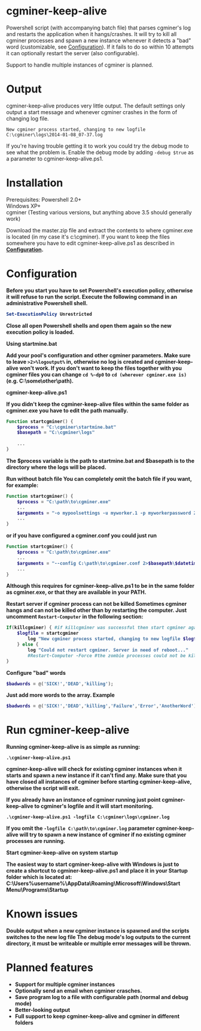 cgminer-keep-alive
==================

Powershell script (with accompanying batch file) that parses cgminer's log and restarts the application when it hangs/crashes. It will try to kill all cgminer processes and spawn a new instance whenever it detects a "bad" word (customizable, see <a href="#configuration">Configuration</a>). If it fails to do so within 10 attempts it can optionally restart the server (also configurable).

Support to handle multiple instances of cgminer is planned.

Output
==================

cgminer-keep-alive produces very little output. The default settings only output a start message and whenever cgminer crashes in the form of changing log file.

`New cgminer process started, changing to new logfile C:\cgminer\logs\2014-01-08_07-37.log`

If you're having trouble getting it to work you could try the debug mode to see what the problem is. Enable the debug mode by adding `-debug $true` as a parameter to cgminer-keep-alive.ps1.

Installation
==================

Prerequisites: Powershell 2.0+<br>
Windows XP+<br>
cgminer (Testing various versions, but anything above 3.5 should generally work)<br>

Download the master.zip file and extract the contents to where cgminer.exe is located (in my case it's c:\cgminer). If you want to keep the files somewhere you have to edit cgminer-keep-alive.ps1 as described in <b><a href="#configuration">Configuration</a><b>.

Configuration
==================

Before you start you have to set Powershell's execution policy, otherwise it will refuse to run the script. Execute the following command in an administrative Powershell shell.

```powershell
Set-ExecutionPolicy Unrestricted
```

Close all open Powershell shells and open them again so the new execution policy is loaded.

<b>Using startmine.bat</b>

Add your pool's configuration and other cgminer parameters. Make sure to leave `>2>%logoutput%` in, otherwise no log is created and cgminer-keep-alive won't work. If you don't want to keep the files together with you cgminer files you can change `cd %~dp0` to `cd (wherever cgminer.exe is)` (e.g. C:\some\other\path).

<b>cgminer-keep-alive.ps1</b>

If you didn't keep the cgminer-keep-alive files within the same folder as cgminer.exe you have to edit the path manually.

```powershell
Function startcgminer() {
    $process = "C:\cgminer\startmine.bat"
    $basepath = "C:\cgminer\logs"
    
    ...
}
```

The $process variable is the path to startmine.bat and $basepath is to the directory where the logs will be placed.

<b>Run without batch file</b>
You can completely omit the batch file if you want, for example:

```powershell
Function startcgminer() {
    $process = "C:\path\to\cgminer.exe"
    ...
    $arguments = "-o mypoolsettings -u myworker.1 -p myworkerpassword 2>$basepath\$datetime.log"
    ...
}
```
or if you have configured a cgminer.conf you could just run 

```powershell
Function startcgminer() {
    $process = "C:\path\to\cgminer.exe"
    ...
    $arguments = "--config C:\path\to\cgminer.conf 2>$basepath\$datetime.log"
    ...
}
```

Although this requires for cgminer-keep-alive.ps1 to be in the same folder as cgminer.exe, or that they are available in your PATH.

<b>Restart server if cgminer process can not be killed</b>
Sometimes cgminer hangs and can not be killed other than by restarting the computer. Just uncomment  ```Restart-Computer``` in the following section:

```powershell
If(killcgminer) { #if killcgminer was successful then start cgminer again
    $logfile = startcgminer
        log "New cgminer process started, changing to new logfile $logfile"
    } else {
        log "Could not restart cgminer. Server in need of reboot..."
        #Restart-Computer -Force #the zombie processes could not be killed, restarting server
}
```

<b>Configure "bad" words </b>
```powershell
$badwords = @('SICK!','DEAD','killing');
```

Just add more words to the array. Example

```powershell
$badwords = @('SICK!','DEAD','killing','Failure','Error','AnotherWord');
```

Run cgminer-keep-alive
==================

Running cgminer-keep-alive is as simple as running:

```
.\cgminer-keep-alive.ps1
```

cgminer-keep-alive will check for existing cgminer instances when it starts and spawn a new instance if it can't find any. Make sure that you have <b>closed all instances of cgminer before starting cgminer-keep-alive</b>, otherwise the script will exit.

If you already have an instance of cgminer running just point cgminer-keep-alive to cgminer's logfile and it will start monitoring.

```
.\cgminer-keep-alive.ps1 -logfile C:\cgminer\logs\cgminer.log
```

If you omit the ```-logfile C:\path\to\cgminer.log``` parameter cgminer-keep-alive will try to spawn a new instance of cgminer if no existing cgminer processes are running.

<b>Start cgminer-keep-alive on system startup</b>

The easiest way to start cgminer-keep-alive with Windows is just to create a shortcut to cgminer-keep-alive.ps1 and place it in your Startup folder which is located at: C:\Users\%username%\AppData\Roaming\Microsoft\Windows\Start Menu\Programs\Startup

Known issues
==================
Double output when a new cgminer instance is spawned and the scripts switches to the new log file
The debug mode's log outputs to the current directory, it must be writeable or multiple error messages will be thrown.

Planned features
==================

* Support for multiple cgminer instances
* Optionally send an email when cgminer crasches.
* Save program log to a file with configurable path (normal and debug mode)
* Better-looking output
* Full support to keep cgminer-keep-alive and cgminer in different folders
